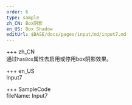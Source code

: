 ```yaml
--- 
order: 6
type: sample
zh_CN: Box阴影
en_US: Box Shadow
editUrl: $BASE/docs/pages/input/md/input7.md
---
```


+++ zh_CN   
通过<Code>hasBox</Code>属性去启用或停用box阴影效果。
 
+++ en_US   
Input7

+++ SampleCode   
fileName: Input7
